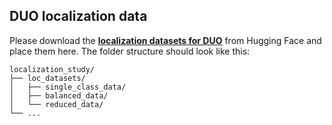  ## DUO localization data
 Please download the [**localization datasets for DUO**](https://huggingface.co/datasets/melaniewille/uod-class-disparities-localization-study-DUO) from Hugging Face and place them here.
 The folder structure should look like this:
 ```
 localization_study/
 ├── loc_datasets/
 │   ├── single_class_data/
 │   ├── balanced_data/
 │   └── reduced_data/
 └── ...
 ```
